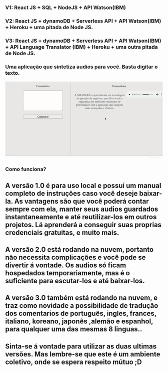 
### V1: React JS + SQL + NodeJS + API Watson(IBM)
### V2: React JS + dynamoDB + Serverless API + API Watson(IBM) + Heroku + uma pitada de Node JS.
### V3: React JS + dynamoDB + Serverless API + API Watson(IBM) + API Language Translator (IBM) + Heroku + uma outra pitada de Node JS.

### Uma aplicação que sintetiza audios para você. Basta digitar o texto.
<img src="/V1/app-watson.gif" alt="imagem_start_for_free" width="800"/>


###  Como funciona?

## A versão 1.0 é para uso local e possuí um manual completo de instruções caso você deseje baixar-la. As vantagens são que você poderá contar sempre com ela, manter seus audios guardados instantaneamente e até reutilizar-los em outros projetos. Lá aprenderá a conseguir suas proprias credenciais gratuitas, e muito mais.

## A versão 2.0 está rodando na nuvem, portanto não necessita complicações e você pode se divertir á vontade. Os audios só ficam hospedados temporariamente, mas é o suficiente para escutar-los e até baixar-los. 

## A versão 3.0 também está rodando na nuvem, e traz como novidade a possibilidade de tradução dos comentarios de português, ingles, frances, italiano, koreano, japonês ,alemão e espanhol, para qualquer uma das mesmas 8 linguas.. 

## Sinta-se á vontade para utilizar as duas ultimas versões. Mas lembre-se que este é um ambiente coletivo, onde se espera respeito mútuo ;D



